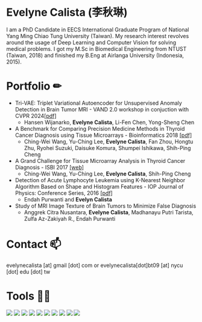 <!-- ### Hi there 👋


**EvelyneCalista/EvelyneCalista** is a ✨ _special_ ✨ repository because its `README.md` (this file) appears on your GitHub profile.

Here are some ideas to get you started:

- 🔭 I’m currently working on ...
- 🌱 I’m currently learning ...
- 👯 I’m looking to collaborate on ...
- 🤔 I’m looking for help with ...
- 💬 Ask me about ...
- 📫 How to reach me: ...
- 😄 Pronouns: ...
- ⚡ Fun fact: ...
-->
# Evelyne Calista (李秋琳)
I am a PhD Candidate in EECS International Graduate Program of National Yang Ming Chiao Tung University (Taiwan). My research interest revolves around
the usage of Deep Learning and Computer Vision for solving medical problems. I got my M.Sc in Biomedical
Engineering from NTUST (Taiwan, 2018) and finished my B.Eng at Airlanga University (Indonesia, 2015). 

# Portfolio ✏
- Tri-VAE: Triplet Variational Autoencoder for Unsupervised Anomaly Detection in Brain Tumor MRI - VAND 2.0 workshop in conjuction with CVPR 2024[[pdf]](https://openaccess.thecvf.com/content/CVPR2024W/VAND/papers/Wijanarko_Tri-VAE_Triplet_Variational_Autoencoder_for_Unsupervised_Anomaly_Detection_in_Brain_CVPRW_2024_paper.pdf)
  - Hansen Wijanarko, **Evelyne Calista**, Li-Fen Chen, Yong-Sheng Chen
- A Benchmark for Comparing Precision Medicine Methods in Thyroid Cancer Diagnosis using Tissue Microarrays - Bioinformatics 2018 [[pdf]](https://academic.oup.com/bioinformatics/article/34/10/1767/4774301)
  - Ching-Wei Wang, Yu-Ching Lee, **Evelyne Calista**, Fan Zhou, Hongtu Zhu, Ryohei Suzuki, Daisuke Komura, Shumpei Ishikawa, Shih-Ping Cheng
- A Grand Challenge for Tissue Microarray Analysis in Thyroid Cancer Diagnosis - ISBI 2017 [[web]](http://www-o.ntust.edu.tw/~cvmi/ISBI2017/)
  - Ching-Wei Wang, Yu-Ching Lee, **Evelyne Calista**, Shih-Ping Cheng
- Detection of Acute Lymphocyte Leukemia using K-Nearest Neighbor Algorithm Based on Shape and Histogram Features - IOP Journal of Physics: Conference Series, 2016 [[pdf]](https://iopscience.iop.org/article/10.1088/1742-6596/853/1/012011)
  - Endah Purwanti and **Evelyn Calista**
- Study of MRI Image Texture of Brain Tumors to Minimize False Diagnosis
  - Anggrek Citra Nusantara, **Evelyne Calista**, Madhanayu Putri Tarista, Zulfa Az-Zakiyah R., Endah Purwanti

# Contact 📫
evelynecalista [at] gmail [dot] com or evelynecalista[dot]bt09 [at] nycu [dot] edu [dot] tw

# Tools 👩‍💻
![](https://img.shields.io/badge/Ubuntu-E95420?style=for-the-badge&logo=ubuntu&logoColor=white)
![](https://img.shields.io/badge/Java-ED8B00?style=for-the-badge&logo=java&logoColor=white)
![](https://img.shields.io/badge/Python-3776AB?style=for-the-badge&logo=python&logoColor=white)
![](https://img.shields.io/badge/PyTorch-EE4C2C?style=for-the-badge&logo=PyTorch&logoColor=white)
![](https://img.shields.io/badge/LaTeX-47A141?style=for-the-badge&logo=LaTeX&logoColor=white)
![](https://img.shields.io/badge/Pandas-2C2D72?style=for-the-badge&logo=pandas&logoColor=white)
![](https://img.shields.io/badge/Numpy-777BB4?style=for-the-badge&logo=numpy&logoColor=white)
![](https://img.shields.io/badge/scikit_learn-F7931E?style=for-the-badge&logo=scikit-learn&logoColor=white)
![](https://img.shields.io/badge/Docker-2CA5E0?style=for-the-badge&logo=docker&logoColor=white)
![](https://img.shields.io/badge/conda-342B029.svg?&style=for-the-badge&logo=anaconda&logoColor=white)
<!-- ![](https://img.shields.io/badge/<code>-<python>-informational?style=flat&logo=<LOGO_NAME>&logoColor=white&color=2bbc8a)-->

